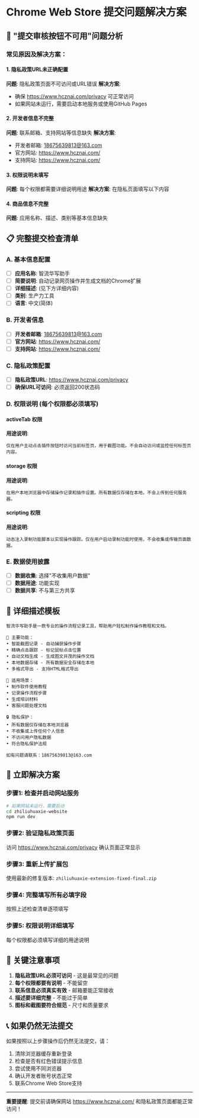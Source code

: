 # Chrome Web Store 提交问题解决方案

## 🚨 "提交审核按钮不可用"问题分析

### 常见原因及解决方案：

#### 1. 隐私政策URL未正确配置
**问题**: 隐私政策页面不可访问或URL错误
**解决方案**: 
- 确保 https://www.hcznai.com/privacy 可正常访问
- 如果网站未运行，需要启动本地服务或使用GitHub Pages

#### 2. 开发者信息不完整
**问题**: 联系邮箱、支持网站等信息缺失
**解决方案**: 
- 开发者邮箱: 18675639813@163.com
- 官方网站: https://www.hcznai.com/
- 支持网站: https://www.hcznai.com/

#### 3. 权限说明未填写
**问题**: 每个权限都需要详细说明用途
**解决方案**: 在隐私页面填写以下内容

#### 4. 商品信息不完整
**问题**: 应用名称、描述、类别等基本信息缺失

## 📋 完整提交检查清单

### A. 基本信息配置
- [ ] **应用名称**: 智流华写助手
- [ ] **简要说明**: 自动记录网页操作并生成文档的Chrome扩展
- [ ] **详细描述**: (见下方详细内容)
- [ ] **类别**: 生产力工具
- [ ] **语言**: 中文(简体)

### B. 开发者信息
- [ ] **开发者邮箱**: 18675639813@163.com  
- [ ] **官方网站**: https://www.hcznai.com/
- [ ] **支持网站**: https://www.hcznai.com/

### C. 隐私政策配置
- [ ] **隐私政策URL**: https://www.hcznai.com/privacy
- [ ] **确保URL可访问**: 必须返回200状态码

### D. 权限说明 (每个权限都必须填写)

#### activeTab 权限
**用途说明**: 
```
仅在用户主动点击插件按钮时访问当前标签页，用于截图功能。不会自动访问或监控任何标签页内容。
```

#### storage 权限  
**用途说明**:
```
在用户本地浏览器中存储操作记录和插件设置。所有数据仅存储在本地，不会上传到任何服务器。
```

#### scripting 权限
**用途说明**:
```
动态注入录制功能脚本以实现操作跟踪。仅在用户启动录制功能时使用，不会收集或传输页面数据。
```

### E. 数据使用披露
- [ ] **数据收集**: 选择"不收集用户数据"
- [ ] **数据用途**: 功能实现
- [ ] **数据共享**: 不与第三方共享

## 📝 详细描述模板

```
智流华写助手是一款专业的操作流程记录工具，帮助用户轻松制作操作教程和文档。

🚀 主要功能：
• 智能截图记录 - 自动捕获操作步骤
• 精确点击跟踪 - 标记鼠标点击位置  
• 自动文档生成 - 生成图文并茂的操作文档
• 本地数据存储 - 所有数据安全存储在本地
• 多格式导出 - 支持HTML格式导出

💼 适用场景：
• 制作软件使用教程
• 记录操作流程步骤
• 生成培训材料
• 客服问题处理文档

🔒 隐私保护：
• 所有数据仅存储在本地浏览器
• 不收集或上传任何个人信息
• 不访问用户隐私数据
• 符合隐私保护法规

如有问题请联系：18675639813@163.com
```

## 🔧 立即解决方案

### 步骤1: 检查并启动网站服务
```bash
# 如果网站未运行，需要启动
cd zhiliuhuaxie-website
npm run dev
```

### 步骤2: 验证隐私政策页面
访问 https://www.hcznai.com/privacy 确认页面正常显示

### 步骤3: 重新上传扩展包
使用最新的修复版本: `zhiliuhuaxie-extension-fixed-final.zip`

### 步骤4: 完整填写所有必填字段
按照上述检查清单逐项填写

### 步骤5: 权限说明详细填写
每个权限都必须填写详细的用途说明

## 🚨 关键注意事项

1. **隐私政策URL必须可访问** - 这是最常见的问题
2. **每个权限都要有说明** - 不能留空
3. **联系信息必须真实有效** - 邮箱要能正常接收
4. **描述要详细完整** - 不能过于简单
5. **图标和截图要符合规范** - 尺寸和质量要求

## 📞 如果仍然无法提交

如果按照以上步骤操作后仍然无法提交，请：

1. 清除浏览器缓存重新登录
2. 检查是否有红色错误提示信息  
3. 尝试使用不同浏览器
4. 确认开发者账号状态正常
5. 联系Chrome Web Store支持

---

**重要提醒**: 提交前请确保网站 https://www.hcznai.com/ 和隐私政策页面都能正常访问！